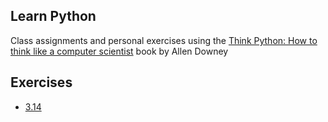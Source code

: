 ## Learn Python
Class assignments and personal exercises using the [Think Python: How to think like a computer scientist][think_python] book by Allen Downey

## Exercises
- [3.14](3.14.py)

<!-- References: -->
[think_python]: https://greenteapress.com/wp/think-python-2e/